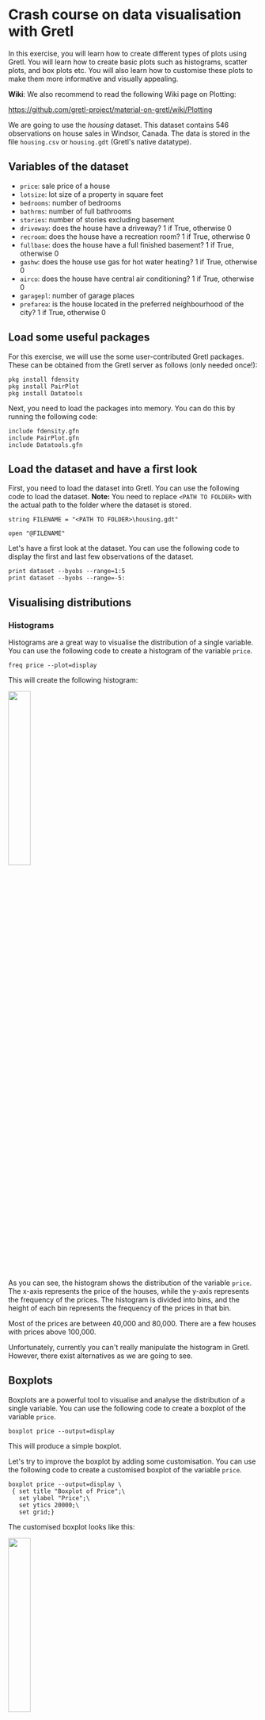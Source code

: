 # Crash course on data visualisation with Gretl

In this exercise, you will learn how to create different types of plots using Gretl. You will learn how to create basic plots such as histograms, scatter plots, and box plots etc. You will also learn how to customise these plots to make them more informative and visually appealing.

**Wiki**: We also recommend to read the following Wiki page on Plotting:

https://github.com/gretl-project/material-on-gretl/wiki/Plotting

We are going to use the *housing* dataset. This dataset contains 546 observations on house sales in Windsor, Canada. The data is stored in the file `housing.csv` or `housing.gdt` (Gretl's native datatype).

## Variables of the dataset
- `price`: sale price of a house
- `lotsize`: lot size of a property in square feet
- `bedrooms`: number of bedrooms
- `bathrms`: number of full bathrooms
- `stories`: number of stories excluding basement
- `driveway`: does the house have a driveway? 1 if True, otherwise 0
- `recroom`: does the house have a recreation room? 1 if True, otherwise 0
- `fullbase`: does the house have a full finished basement? 1 if True, otherwise 0
- `gashw`: does the house use gas for hot water heating? 1 if True, otherwise 0
- `airco`: does the house have central air conditioning? 1 if True, otherwise 0
- `garagepl`: number of garage places
- `prefarea`: is the house located in the preferred neighbourhood of the city? 1 if True, otherwise 0


## Load some useful packages
For this exercise, we will use the some user-contributed Gretl packages. These can be obtained from the Gretl server as follows (only needed once!):

```{gretl}
pkg install fdensity
pkg install PairPlot
pkg install Datatools
```

Next, you need to load the packages into memory. You can do this by running the following code:

```{gretl}
include fdensity.gfn
include PairPlot.gfn
include Datatools.gfn
```

## Load the dataset and have a first look

First, you need to load the dataset into Gretl. You can use the following code to load the dataset. **Note:** You need to replace `<PATH TO FOLDER>` with the actual path to the folder where the dataset is stored.

```{gretl}
string FILENAME = "<PATH TO FOLDER>\housing.gdt"

open "@FILENAME"
```

Let's have a first look at the dataset. You can use the following code to display the first and last few observations of the dataset.

```{gretl}
print dataset --byobs --range=1:5
print dataset --byobs --range=-5:
```

## Visualising distributions

### Histograms

Histograms are a great way to visualise the distribution of a single variable. You can use the following code to create a histogram of the variable `price`.

```{gretl}
freq price --plot=display
```

This will create the following histogram:

<img src="https://github.com/atecon/gretl_tutorials/blob/main/basics_visualisation/figures/histogram_price.png" width="30%" />

As you can see, the histogram shows the distribution of the variable `price`. The x-axis represents the price of the houses, while the y-axis represents the frequency of the prices. The histogram is divided into bins, and the height of each bin represents the frequency of the prices in that bin.

Most of the prices are between 40,000 and 80,000. There are a few houses with prices above 100,000.

Unfortunately, currently you can't really manipulate the histogram in Gretl. However, there exist alternatives as we are going to see.


## Boxplots
Boxplots are a powerful tool to visualise and analyse the distribution of a single variable. You can use the following code to create a boxplot of the variable `price`.

```{gretl}
boxplot price --output=display
```

This will produce a simple boxplot.

Let's try to improve the boxplot by adding some customisation. You can use the following code to create a customised boxplot of the variable `price`.

```{gretl}
boxplot price --output=display \
 { set title "Boxplot of Price";\
   set ylabel "Price";\
   set ytics 20000;\
   set grid;}
```

The customised boxplot looks like this:

<img src="https://github.com/atecon/gretl_tutorials/blob/main/basics_visualisation/figures/boxplot_price.png" width="30%" />

"The cheapest house costs $25,000 and the most expensive around $190,000. 25% of the houses cost a maximum of $50,000 and the top 25% of properties cost at least $80,000. The middle 50% of houses cost between $50,000 and $80,000. There are a few extremely high-priced houses that cost more than $125,000."


### Grouped boxplots
Often you want to compare the distribution of a variable across different groups. You can use the following code to create a grouped boxplot of the variable `price` by the variable `prefarea`.

```{gretl}
boxplot price prefarea --factorized --output=display \
 { set title "Boxplot of Price grouped by 'prefarea'";\
   set ylabel "Price";\
   set ytics 20000;\
   set grid;}
```

Houses in preferred residential areas tend to be more expensive than houses in other areas. The middle 50% of houses in preferred areas cost between $70,000 and $100,000, but in non-preferred areas, they only cost between $50,000 and $75,000. Interestingly, there are also houses in non-preferred areas that cost between $110,000 and about $175,000.

## Visualising categorical variables
So called swarm plots are a great way to visualise the distribution of a continuous variable across different categories. You can use the following code to create a swarm plot of the variable `lotsize` by the variable `prefarea`.

```{gretl}
gnuplot lotsize prefarea --fit=none --output=display \
  { set jitter overlap 0.05;}
```

The resulting plot is:

<img src="https://github.com/atecon/gretl_tutorials/blob/main/basics_visualisation/figures/swarmplot.png" width="30%" />

It is evident that the majority of houses in non-preferred areas have rather small plots between 2,500 and 5,000 square feet. In preferred areas, the plots tend to be larger and range between 5,000 and 7,500 square feet. However, there are also houses in non-preferred areas with very large plots of more than 7,500 square feet.



## Kernel density plots
Instead of a discrete histogram, you can also create a continuous kernel density plot.

## Built-in command
You can use the following code to create a kernel density plot of the variable `price`.

```{gretl}
kdplot price --output=display
```

This will produce the following kernel density plot:

<img src="https://github.com/atecon/gretl_tutorials/blob/main/basics_visualisation/figures/kdplot_price.png" width="30%" />


## Grouped kernel density plots
You can also create grouped kernel density plots to compare the distribution of a variable across different groups.

For this, we make use of the `fdensity` package. You can use the following code to create a grouped kernel density plot of the variable `price` by the variable `airco`.

```{gretl}
include fdensity.gfn  # load package into memory

# Customize the plot
bundle Custom = _(add_opts = "set grid; set key top right; set logscale x 2")
fdensity(price, airco, Custom)
```

The resulting plot is:

<img src="https://github.com/atecon/gretl_tutorials/blob/main/basics_visualisation/figures/kde_price_by_airco.png" width="30%" />


## Scatter plots
Scatter plots are a great way to visualise the relationship between two continuous variables. You can use the following code to create a scatter plot of the variables `lotsize` and `price`.

```{gretl}
gnuplot price lotsize --fit=linear --output=display \
  {set title "Relationship between price and lotsize";\
   set grid;}
```

This creates the following scatter plot:

<img src="https://github.com/atecon/gretl_tutorials/blob/main/basics_visualisation/figures/scatter_price_lotsize.png" width="30%" />


### Grouped scatter plots
You can also create grouped scatter plots to compare the relationship between two continuous variables across different groups.

The following code creates a grouped scatter plot of the variables `price` and `lotsize` by the variable `airco`:

```{gretl}
gnuplot price lotsize airco --dummy --output=display \
  {set title "Relationship between price and lotsize by airco";\
   set grid;}
```
And the plot looks like this:

<img src="https://github.com/atecon/gretl_tutorials/blob/main/basics_visualisation/figures/scatter_price_lotsize_by_airco.png" width="30%" />


## Gridplots
Gridplots are a great way to visualise the relationship between multiple variables. You can use the following code to create a grid of two scatterplots plot of the variables `price` and `lotsize` grouped by number of bathrooms for each category of `airco`.

```{gretl}
strings PlotObjects = array(2)  # temporarily store gp-files

# Restrict the sample to airco = 0
smpl airco == 0 --restrict --replace
gnuplot price lotsize bathrms --dummy --outbuf=PlotObjects[1] \
  {set title "price and lotsize by n(bathrms) for airco = 0";\
   set grid;}

# Restrict the sample to airco = 1
smpl airco == 1 --restrict --replace
gnuplot price lotsize bathrms --dummy --outbuf=PlotObjects[2] \
  {set title "price and lotsize by n(bathrms) for airco = 1";\
  set grid;}

# Pass filenames and create actual gridplot
# Customize the gridplot, too
gridplot PlotObjects --cols=2 --output=display \
  --fontsize=12 --width=1200 --height=600
```


<img src="https://github.com/atecon/gretl_tutorials/blob/main/basics_visualisation/figures/scatter_grid_price_lotprice_by_bathrooms_airco.png" width="30%" />


That's it! You have learned how to create different types of plots using Gretl. You have learned how to create basic plots such as histograms, scatter plots, and box plots etc. You have also learned how to customise these plots to make them more informative and visually appealing.